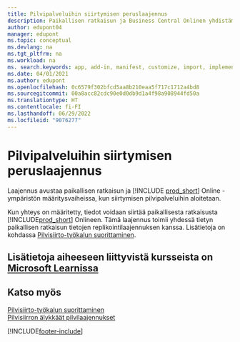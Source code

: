 ```yaml
---
title: Pilvipalveluihin siirtymisen peruslaajennus
description: Paikallisen ratkaisun ja Business Central Onlinen yhdistäminen pilvipalveluihin siirtymisen peruslaajennuksen avulla.
author: edupont04
manager: edupont
ms.topic: conceptual
ms.devlang: na
ms.tgt_pltfrm: na
ms.workload: na
ms. search.keywords: app, add-in, manifest, customize, import, implement
ms.date: 04/01/2021
ms.author: edupont
ms.openlocfilehash: 0c6579f302bfcd5aa8b210eaa5f717c1712a4bd8
ms.sourcegitcommit: 00a8acc82cdc90e0d0db9d1a4f98a908944fd50a
ms.translationtype: HT
ms.contentlocale: fi-FI
ms.lasthandoff: 06/29/2022
ms.locfileid: "9076277"
---
```

# <a name="cloud-migration-base-extension"></a>Pilvipalveluihin siirtymisen peruslaajennus

Laajennus avustaa paikallisen ratkaisun ja [!INCLUDE [prod_short](includes/prod_short.md)] Online -ympäristön määritysvaiheissa, kun siirtymisen pilvipalveluihin aloitetaan.  

Kun yhteys on määritetty, tiedot voidaan siirtää paikallisesta ratkaisusta [!INCLUDE[prod_short](includes/prod_short.md)] Onlineen. Tämä laajennus toimii yhdessä tietyn paikallisen ratkaisun tietojen replikointilaajennuksen kanssa. Lisätietoja on kohdassa [Pilvisiirto-työkalun suorittaminen](/dynamics365/business-central/dev-itpro/administration/migration-tool).  

## <a name="see-related-training-at-microsoft-learn"></a>Lisätietoja aiheeseen liittyvistä kursseista on [Microsoft Learnissa](/learn/modules/connect-intelligent-cloud-dynamics-365-business-central/)

## <a name="see-also"></a>Katso myös

[Pilvisiirto-työkalun suorittaminen](/dynamics365/business-central/dev-itpro/administration/migration-tool)  
[Pilvisiirron älykkäät pilvilaajennukset](ui-extensions-data-replication.md)  


[!INCLUDE[footer-include](includes/footer-banner.md)]